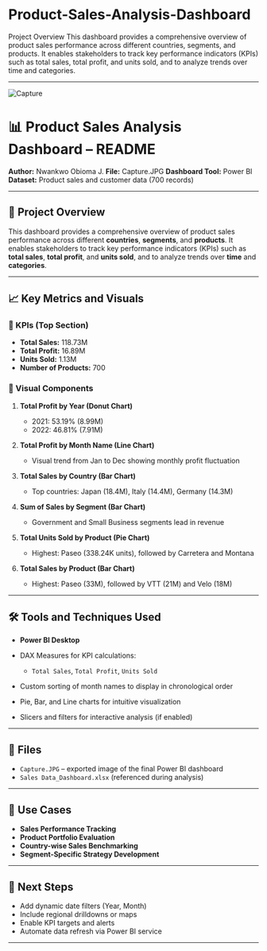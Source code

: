 # Product-Sales-Analysis-Dashboard
Project Overview This dashboard provides a comprehensive overview of product sales performance across different countries, segments, and products. It enables stakeholders to track key performance indicators (KPIs) such as total sales, total profit, and units sold, and to analyze trends over time and categories.

---
![Capture](https://github.com/user-attachments/assets/fbfd14df-f7be-4096-b90e-99b525bb601a)

# 📊 Product Sales Analysis Dashboard – README

**Author:** Nwankwo Obioma J.
**File:** Capture.JPG
**Dashboard Tool:** Power BI
**Dataset:** Product sales and customer data (700 records)

---

## 📌 Project Overview

This dashboard provides a comprehensive overview of product sales performance across different **countries**, **segments**, and **products**. It enables stakeholders to track key performance indicators (KPIs) such as **total sales**, **total profit**, and **units sold**, and to analyze trends over **time** and **categories**.

---

## 📈 Key Metrics and Visuals

### 🔹 KPIs (Top Section)

* **Total Sales:** 118.73M
* **Total Profit:** 16.89M
* **Units Sold:** 1.13M
* **Number of Products:** 700

### 🔹 Visual Components

1. **Total Profit by Year (Donut Chart)**

   * 2021: 53.19% (8.99M)
   * 2022: 46.81% (7.91M)

2. **Total Profit by Month Name (Line Chart)**

   * Visual trend from Jan to Dec showing monthly profit fluctuation

3. **Total Sales by Country (Bar Chart)**

   * Top countries: Japan (18.4M), Italy (14.4M), Germany (14.3M)

4. **Sum of Sales by Segment (Bar Chart)**

   * Government and Small Business segments lead in revenue

5. **Total Units Sold by Product (Pie Chart)**

   * Highest: Paseo (338.24K units), followed by Carretera and Montana

6. **Total Sales by Product (Bar Chart)**

   * Highest: Paseo (33M), followed by VTT (21M) and Velo (18M)

---

## 🛠 Tools and Techniques Used

* **Power BI Desktop**
* DAX Measures for KPI calculations:

  * `Total Sales`, `Total Profit`, `Units Sold`
* Custom sorting of month names to display in chronological order
* Pie, Bar, and Line charts for intuitive visualization
* Slicers and filters for interactive analysis (if enabled)

---

## 📁 Files

* `Capture.JPG` – exported image of the final Power BI dashboard
* `Sales Data_Dashboard.xlsx` (referenced during analysis)
---
## 📌 Use Cases

* **Sales Performance Tracking**
* **Product Portfolio Evaluation**
* **Country-wise Sales Benchmarking**
* **Segment-Specific Strategy Development**
---
## 🚀 Next Steps

* Add dynamic date filters (Year, Month)
* Include regional drilldowns or maps
* Enable KPI targets and alerts
* Automate data refresh via Power BI service
---

